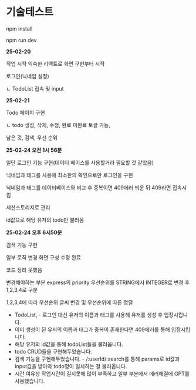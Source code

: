 # 기술테스트

<p>npm install</p>
<p>npm run dev</p>

<strong>25-02-20</strong>
<p>작업 시작 익숙한 리액트로 화면 구현부터 시작</p>
<p>로그인(닉네임 설정)</p>
<p>ㄴ TodoList 접속 및 input</p>

<strong>25-02-21</strong>
<p>Todo 페이지 구현</p>
<p>ㄴ todo 생성, 삭제, 수정, 완료 미완료 토글 가능,</p>
<p>남은 것, 검색, 우선 순위</p>


<strong>25-02-24 오전 1시 56분</strong>
<p>일단 로그인 기능 구현(데이터 베이스를 사용할거라 필요할 것 같았음)</p>
<p>닉네임과 태그를 사용해 최소한의 확인으로만 로그인을 구현</p>
<p>닉네임과 태그를 데이터베이스와 비교 후 중복이면 409에러 띄운 뒤 409라면 접속시킴</p>
<p>세션스토리지로 관리</p>
<p>id값으로 해당 유저의 todo만 불러옴</p>

<strong>25-02-24 오후 6시50분</strong>
<p> 검색 기능 구현</p>
<p>일부 로직 변경 화면 구성 수정 완료</p>
<p>코드 정리 못했음</p>
<p> 변경해야하는 부분 express의 priority 우선순위를 STRING에서 INTEGER로 변경 후 1,2,3,4로 구분</p>
<p>1,2,3,4에 따라 우선순위 글씨 변경 및 우선순위에 따른 정렬</p>

<ul>
  <li>
    TodoList, - 로그인 대신 유저의 이름과 태그를 사용해 유저를 생성 후 입장시킵니다.
  </li>
  <li>이미 생성이 된 유저의 이름과 태그가 중복이 존재한다면 409에러를 통해 입장시킵니다.</li>
  <li>해당 유저의 id값을 통해 todoList들을 불러옵니다.</li>
  <li>todo CRUD들을 구현해두었습니다.</li>
  <li>검색 기능을 구현해두었습니다. - /:userId/:search를 통해 params로 id값과 input값을 받아와 todo명이 일치하는 걸 불러옵니다.</li>
  <li>시간 여유상 작업시간이 길지못해 많이 부족하고 일부 부분에서 에러해결에 GPT를 사용했습니다.</li>
</ul>

